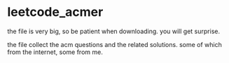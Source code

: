 leetcode_acmer
==============
the file is very big, so be patient when downloading. you will get surprise.

the file collect the acm questions and the related solutions. some of which from the internet, some from me. 

